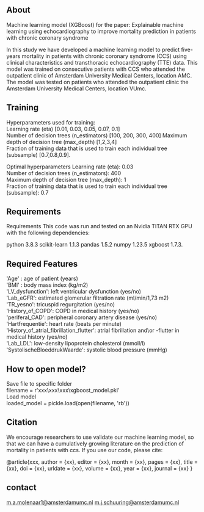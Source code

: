 **About**
---------
Machine learning model (XGBoost) for the paper:
Explainable machine learning using echocardiography to improve mortality prediction in patients with chronic coronary syndrome

In this study we have developed a machine learning model to predict five-years mortality in patients with chronic coronary syndrome (CCS) using clinical characteristics and transthoracic echocardiography (TTE) data.
This model was trained on consecutive patients with CCS who attended the outpatient clinic of Amsterdam University Medical Centers, location AMC.
The model was tested on patients who attended the outpatient clinic the Amsterdam University Medical Centers, location VUmc.

**Training**
----------
Hyperparameters used for training:            
Learning rate (eta)	[0.01, 0.03, 0.05, 0.07, 0.1]	        
Number of decision trees (n_estimators)	[100, 200, 300, 400]
Maximum depth of decision tree (max_depth)	[1,2,3,4]	   
Fraction of training data that is used to train each individual tree (subsample)	[0.7,0.8,0.9].

Optimal hyperparameters
Learning rate (eta):                                                      0.03  
Number of decision trees (n_estimators):	                                                  400  
Maximum depth of decision tree (max_depth):                                                           1  
Fraction of training data that is used to train each individual tree (subsample):               0.7  

**Requirements**
------------
Requirements
This code was run and tested on an Nvidia TITAN RTX GPU with the following dependencies:

python 3.8.3
scikit-learn 1.1.3
pandas 1.5.2
numpy 1.23.5
xgboost 1.7.3.

**Required Features**
---------------
'Age' : age of patient (years)  
'BMI' : body mass index (kg/m2)  
'LV_dysfunction': left ventricular dysfunction (yes/no)  
'Lab_eGFR': estimated glomerular filtration rate (ml/min/1,73 m2)  
'TR_yesno': tricuspid regurgitation (yes/no)  
'History_of_COPD': COPD in medical history (yes/no)  
'periferal_CAD': peripheral coronary artery disease (yes/no)  
'Hartfrequentie': heart rate (beats per minute)  
'History_of_atrial_fibrillation_flutter': atrial fibrillation and\or -flutter in medical history (yes/no)  
'Lab_LDL': low-density lipoprotein cholesterol (mmoll/l)  
'SystolischeBloeddrukWaarde': systolic blood pressure (mmHg)

**How to open model?**
-----------
Save file to specific folder  
filename = r'xxx\xxx\xxx\xgboost_model.pkl'  
Load model  
loaded_model = pickle.load(open(filename, 'rb'))

**Citation**
------------
We encourage researchers to use validate our machine learning model, so that we can have a cumulatively growing literature on the prediction of mortality in patients with ccs. If you use our code, please cite:

@article{xxx,
  author = {xx},
  editor = {xx},
  month = {xx},
  pages = {xx},
  title = {xx},
  doi = {xx},
  urldate = {xx},
  volume = {xx},
  year = {xx},
  journal = {xx}
}

**contact**
------------
m.a.molenaar1@amsterdamumc.nl
m.j.schuuring@amsterdamumc.nl
